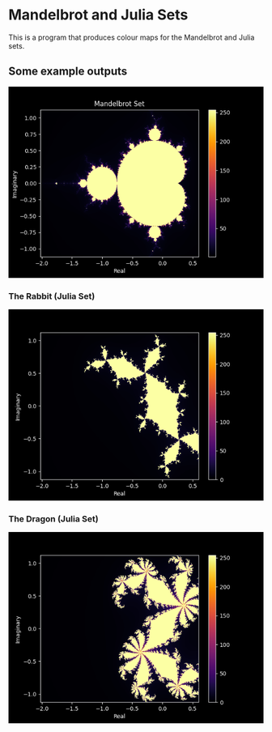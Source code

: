 # Mandelbrot and Julia Sets

This is a program that produces colour maps for the Mandelbrot and Julia sets.

## Some example outputs

![The Mandelbrot Set at 1000 x 1000 pixel resolution](mandelbrot.png?raw=true "The Mandelbrot Set")

### The Rabbit (Julia Set)

![The rabbit](rabbit.png?raw=true)

### The Dragon (Julia Set)

![The dragon](dragon.png?raw=true)


